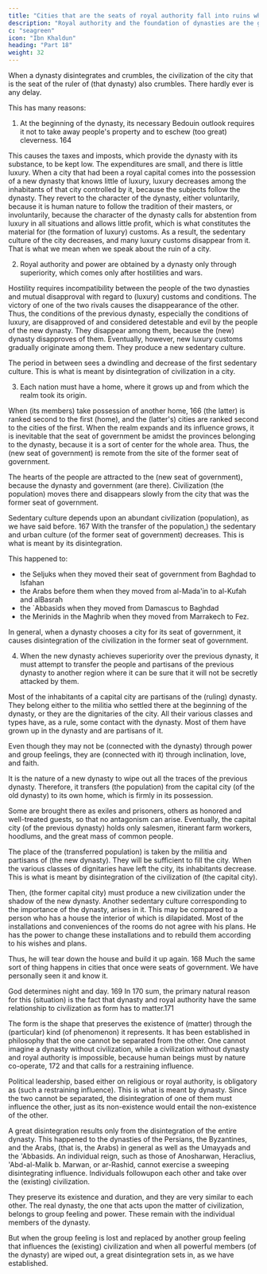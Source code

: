 ```yaml
---
title: "Cities that are the seats of royal authority fall into ruins when the ruling dynasty collapses"
description: "Royal authority and the foundation of dynasties are the goal of group feeling. Sedentary culture is the goal of Bedouin life"
c: "seagreen"
icon: "Ibn Khaldun"
heading: "Part 18"
weight: 32
---
```




When a dynasty disintegrates and crumbles, the civilization of the city that is the seat of the ruler of (that dynasty) also crumbles.  There hardly ever is any delay. 

This has many reasons:

1. At the beginning of the dynasty, its necessary Bedouin outlook requires it not to take away people's property and to eschew (too great) cleverness. 164 

This causes the taxes and imposts, which provide the dynasty with its substance, to be kept low. The expenditures are small, and there is little luxury. When a city that had been a royal capital comes into the possession of a new dynasty that knows little of luxury, luxury decreases among the inhabitants of that city controlled by it, because the subjects follow the dynasty. They revert to the character of the dynasty, either voluntarily, because it is human nature to follow the tradition of their masters, or involuntarily, because the character of the dynasty calls for abstention from luxury in all situations and allows little profit, which is what constitutes the material for (the formation of luxury) customs. As a result, the sedentary culture of the city decreases, and many luxury customs disappear from it. That is what we mean when
we speak about the ruin of a city.

2. Royal authority and power are obtained by a dynasty only through superiority, which comes only after hostilities and wars. 

Hostility requires incompatibility between the people of the two dynasties and mutual disapproval with regard to (luxury) customs and conditions. The victory of one of the two rivals causes the disappearance of the other. Thus, the conditions of the previous dynasty, especially the conditions of luxury, are disapproved of and considered detestable and evil by the people of the new dynasty. They disappear among them, because the (new) dynasty disapproves of them. Eventually, however, new luxury customs gradually originate among them. They produce a new sedentary culture. 

The period in between sees a dwindling and decrease of the first sedentary culture. This is what is meant by disintegration of civilization in a city. 

3. Each nation must have a home, where it grows up and from which the realm took its origin. 

When (its members) take possession of another home, 166 (the latter) is ranked second to the first (home), and the (latter's) cities are ranked second to the cities of the first. When the realm expands and its influence grows, it is inevitable that the seat of government be amidst the provinces belonging to the dynasty, because it is a sort of center for the whole area. Thus, the (new seat of government) is remote from the site of the former seat of government. 

The hearts of the people are attracted to the (new seat of government), because the dynasty and government (are there). Civilization (the population) moves there and disappears slowly from the city that was the former seat of government. 

Sedentary culture depends upon an abundant civilization (population), as we have said before. 167 With the transfer of the population,) the sedentary and urban culture (of the former seat of government) decreases. This is what is meant by its disintegration.

This happened to:
- the Seljuks when they moved their seat of government from Baghdad to Isfahan
- the Arabs before them when they moved from al-Mada'in to al-Kufah and alBasrah
- the `Abbasids when they moved from Damascus to Baghdad
- the Merinids in the Maghrib when they moved from Marrakech to Fez. 

In general, when a dynasty chooses a city for its seat of government, it causes disintegration of the civilization in the former seat of government.

4. When the new dynasty achieves superiority over the previous dynasty, it must attempt to transfer the people and partisans of the previous dynasty to another region where it can be sure that it will not be secretly attacked by them.

Most of the inhabitants of a capital city are partisans of the (ruling) dynasty. They belong either to the militia who settled there at the beginning of the dynasty, or they are the dignitaries of the city. All their various classes and types have, as a rule, some contact with the dynasty. Most of them have grown up in the dynasty and are
partisans of it. 

Even though they may not be (connected with the dynasty) through power and group feelings, they are (connected with it) through inclination, love, and faith. 

It is the nature of a new dynasty to wipe out all the traces of the previous dynasty. Therefore, it transfers (the population) from the capital city (of the old dynasty) to its own home, which is firmly in its possession. 

Some are brought there as exiles and prisoners, others as honored and well-treated guests, so that no antagonism can arise. Eventually, the capital city (of the previous dynasty) holds only salesmen, itinerant farm workers, hoodlums, and the great mass of common people. 

The place of the (transferred population) is taken by the militia and partisans of (the new dynasty). They will be sufficient to fill the city. When the various classes of dignitaries have left the city, its inhabitants decrease. This is what is meant by disintegration of the civilization of (the capital city).

Then, (the former capital city) must produce a new civilization under the shadow of the new dynasty. Another sedentary culture corresponding to the importance of the dynasty, arises in it. This may be compared to a person who has a house the interior of which is dilapidated. Most of the installations and conveniences of the rooms do not agree with his plans. He has the power to change these installations and to rebuild them according to his wishes and plans. 

Thus, he will tear down the house and build it up again. 168 Much the same sort of thing happens in cities that once were seats of government. We have personally seen it and know it. 

God determines night and day. 169 In 170 sum, the primary natural reason for this (situation) is the fact that dynasty and royal authority have the same relationship to civilization as form has to matter.171

The form is the shape that preserves the existence of (matter) through the (particular) kind (of phenomenon) it represents. It has been established in philosophy that the one cannot be separated from the other. One cannot imagine a
dynasty without civilization, while a civilization without dynasty and royal authority
is impossible, because human beings must by nature co-operate, 172 and that calls
for a restraining influence. 

Political leadership, based either on religious or royal authority, is obligatory as (such a restraining influence). This is what is meant by dynasty. Since the two cannot be separated, the disintegration of one of them must
influence the other, just as its non-existence would entail the non-existence of the
other.

A great disintegration results only from the disintegration of the entire dynasty. This happened to the dynasties of the Persians, the Byzantines, and the Arabs, (that is, the Arabs) in general as well as the Umayyads and the 'Abbasids. An
individual reign, such as those of Anosharwan, Heraclius, 'Abd-al-Malik b. Marwan, or ar-Rashid, cannot exercise a sweeping disintegrating influence. Individuals followupon each other and take over the (existing) civilization. 

They preserve its existence and duration, and they are very similar to each other. The real dynasty, the one that acts upon the matter of civilization, belongs to group feeling and power. These remain with the individual members of the dynasty. 

But when the group feeling is lost and replaced by another group feeling that influences the (existing) civilization and when all powerful members (of the dynasty) are wiped out, a great disintegration sets in, as we have established.

<!-- God has power to do what He wishes. "If He wants them to disappear, He
causes them to do so, and brings forth a new creation. That is not difficult for God." -->

